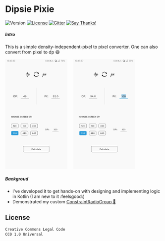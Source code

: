 Dipsie Pixie 
============
![Version](https://img.shields.io/github/v/release/DaemonDhruv/Dipsie-Pixie?include_prereleases&style=flat-square)
[![License](https://img.shields.io/github/license/DaemonDhruv/Dipsie-Pixie?style=flat-square)](https://creativecommons.org/publicdomain/zero/1.0/)
[![Gitter](https://img.shields.io/badge/Chat%20on-Gitter-orange?style=flat-square)](https://gitter.im/Dipsie-Pixie/Lobby?utm_source=badge&utm_medium=badge&utm_campaign=pr-badge)
[![Say Thanks!](https://img.shields.io/badge/Say%20Thanks-!-1EAEDB.svg?style=flat-square)](https://saythanks.io/to/dhruv.bindoria@gmail.com)

##### _Intro_

This is a simple density-independent-pixel to pixel converter. 
One can also convert from pixel to dp :smile:

<img src="doc/img/dipsie_pixie_1.jpg" alt="screenshot1" width="200"/> &nbsp; &nbsp; <img src="doc/img/dipsie_pixie_2.jpg" alt="screenshot2" width="200"/>

##### _Backgroud_

- I've developed it to get hands-on with designing and implementing logic in Kotlin (I am new to it :feelsgood:)
- Demonstrated my custom  [ConstraintRadioGroup :link:](https://github.com/DaemonDhruv/ConstraintRadioGroup)

License
-------
    Creative Commons Legal Code
    CC0 1.0 Universal